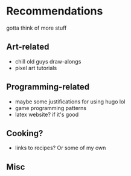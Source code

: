# Recommendations

gotta think of more stuff


## Art-related

- chill old guys draw-alongs
- pixel art tutorials


## Programming-related

- maybe some justifications for using hugo lol
- game programming patterns
- latex website? if it's good

## Cooking?

- links to recipes? Or some of my own

## Misc
